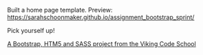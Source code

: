 Built a home page template. 
Preview: https://sarahschoonmaker.github.io/assignment_bootstrap_sprint/

Pick yourself up!

[A Bootstrap, HTM5 and SASS project from the Viking Code School](http://www.vikingcodeschool.com)
